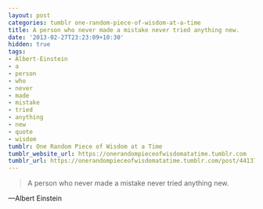 ```yaml
---
layout: post
categories: tumblr one-random-piece-of-wisdom-at-a-time
title: A person who never made a mistake never tried anything new.
date: '2013-02-27T23:23:09+10:30'
hidden: true
tags:
- Albert-Einstein
- a
- person
- who
- never
- made
- mistake
- tried
- anything
- new
- quote
- wisdom
tumblr: One Random Piece of Wisdom at a Time
tumblr_website_url: https://onerandompieceofwisdomatatime.tumblr.com
tumblr_url: https://onerandompieceofwisdomatatime.tumblr.com/post/44137131265/a-person-who-never-made-a-mistake-never-tried
---
```

> A person who never made a mistake never tried anything new.

—Albert Einstein
